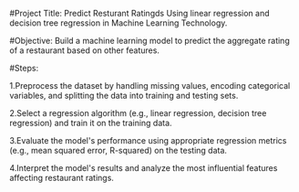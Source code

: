 #Project Title: Predict Resturant Ratingds Using linear regression and decision tree regression in Machine Learning Technology.

#Objective: Build a machine learning model to predict the aggregate rating of a restaurant based on other features.

#Steps:

1.Preprocess the dataset by handling missing values, encoding categorical variables, and splitting the data into training and testing sets.

2.Select a regression algorithm (e.g., linear regression, decision tree regression) and train it on the training data.

3.Evaluate the model's performance using appropriate regression metrics (e.g., mean squared error, R-squared) on the testing data.

4.Interpret the model's results and analyze the most influential features affecting restaurant ratings.
